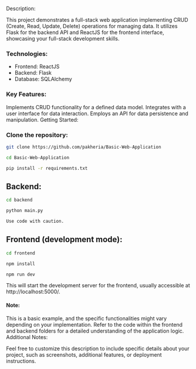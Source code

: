 Description:

This project demonstrates a full-stack web application implementing CRUD (Create, Read, Update, Delete) operations for managing data. It utilizes Flask for the backend API and ReactJS for the frontend interface, showcasing your full-stack development skills.

### Technologies:

- Frontend: ReactJS
- Backend: Flask
- Database: SQLAlchemy

### Key Features:

Implements CRUD functionality for a defined data model.
Integrates with a user interface for data interaction.
Employs an API for data persistence and manipulation.
Getting Started:

### Clone the repository:

```Bash
git clone https://github.com/pakheria/Basic-Web-Application
```

```Bash
cd Basic-Web-Application
```

```Bash
pip install -r requirements.txt
```

## Backend:

```Bash
cd backend
```
```Bash
python main.py
```
```Bash
Use code with caution.
```

## Frontend (development mode):

```Bash
cd frontend
```
```Bash
npm install
```
```Bash
npm run dev
```
This will start the development server for the frontend, usually accessible at http://localhost:5000/.

#### Note:

This is a basic example, and the specific functionalities might vary depending on your implementation.
Refer to the code within the frontend and backend folders for a detailed understanding of the application logic.
Additional Notes:

Feel free to customize this description to include specific details about your project, such as screenshots, additional features, or deployment instructions.
